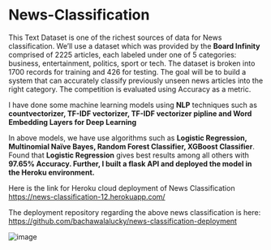 # News-Classification

This Text Dataset is one of the richest sources of data for News classification. We’ll use a dataset which was provided by the **Board Infinity** comprised of 2225 articles, each labeled under one of 5 categories: business, entertainment, politics, sport or tech.
The dataset is broken into 1700 records for training and 426 for testing. The goal will be to build a system that can accurately classify previously unseen news articles into the right category. The competition is evaluated using Accuracy as a metric.

I have done some machine learning models using **NLP** techniques such as **countvectorizer,  TF-IDF vectorizer,  TF-IDF vectorizer pipline and Word Embedding Layers for Deep Learning** 

In above models, we have use algorithms such as **Logistic Regression, Multinomial Naïve Bayes, Random Forest Classifier, XGBoost Classifier**. Found that **Logistic Regression** gives best results among all others with **97.65% Accuracy. Further, I built a flask API and deployed the model in the Heroku environment.** 

Here is the link for Heroku cloud deployment of News Classification https://news-classification-12.herokuapp.com/

The deployment repository regarding the above news classification is here: https://github.com/bachawalalucky/news-classification-deployment

![image](https://user-images.githubusercontent.com/79050063/118360093-b8d20380-b5a3-11eb-8133-d417904eaef9.png)
